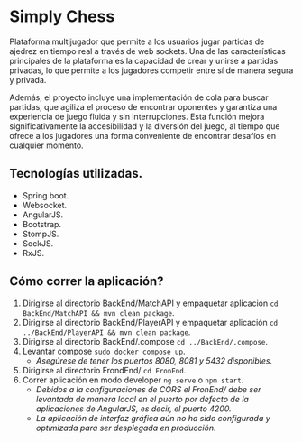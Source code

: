 # Simply Chess
Plataforma multijugador que permite a los usuarios jugar partidas de ajedrez en tiempo real a través de web sockets. Una de las características principales de la plataforma es la capacidad de crear y unirse a partidas privadas, lo que permite a los jugadores competir entre sí de manera segura y privada.

Además, el proyecto incluye una implementación de cola para buscar partidas, que agiliza el proceso de encontrar oponentes y garantiza una experiencia de juego fluida y sin interrupciones. Esta función mejora significativamente la accesibilidad y la diversión del juego, al tiempo que ofrece a los jugadores una forma conveniente de encontrar desafíos en cualquier momento.

## Tecnologías utilizadas.
- Spring boot.
- Websocket.
- AngularJS.
- Bootstrap.
- StompJS.
- SockJS.
- RxJS.

## Cómo correr la aplicación?
1. Dirigirse al directorio BackEnd/MatchAPI y empaquetar aplicación `cd BackEnd/MatchAPI && mvn clean package`.
2. Dirigirse al directorio BackEnd/PlayerAPI y empaquetar aplicación `cd ../BackEnd/PlayerAPI && mvn clean package`.
3. Dirigirse al directorio BackEnd/.compose `cd ../BackEnd/.compose`.
4. Levantar compose `sudo docker compose up`.
   - *Asegúrese de tener los puertos 8080, 8081 y 5432 disponibles.*
5. Dirigirse al directorio FrondEnd/ `cd FronEnd`.
6. Correr aplicación en modo developer `ng serve` o `npm start`.
   - *Debidos a la configuraciones de CORS el FronEnd/ debe ser levantada de manera local en el puerto por defecto de la aplicaciones de AngularJS, es decir, el puerto 4200.*
   - *La aplicación de interfaz gráfica aún no ha sido configurada y optimizada para ser desplegada en producción.*
